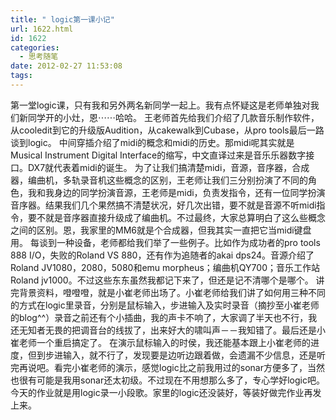 ```yaml
---
title: " logic第一课小记"
url: 1622.html
id: 1622
categories:
  - 思考随笔
date: 2012-02-27 11:53:08
tags:
---
```


第一堂logic课，只有我和另外两名新同学一起上。我有点怀疑这是老师单独对我们新同学开的小灶，恩⋯⋯哈哈。 王老师首先给我们介绍了几款音乐制作软件，从cooledit到它的升级版Audition，从cakewalk到Cubase，从pro tools最后一路谈到logic。 中间穿插介绍了midi的概念和midi的历史。那midi呢其实就是Musical Instrument Digital Interface的缩写，中文直译过来是音乐乐器数字接口。DX7就代表着midi的诞生。 为了让我们搞清楚midi，音源，音序器，合成器，编曲机，多轨录音机这些概念的区别，王老师让我们三分别扮演了不同的角色，我和我身边的同学扮演音源，王老师是midi，负责发指令，还有一位同学扮演音序器。结果我们几个果然搞不清楚状况，好几次出错，要不就是音源不听midi指令，要不就是音序器直接升级成了编曲机。不过最终，大家总算明白了这么些概念之间的区别。恩，我家里的MM6就是个合成器，但我其实一直把它当midi键盘用。 每谈到一种设备，老师都给我们举了一些例子。比如作为成功者的pro tools 888 I/O，失败的Roland VS 880，还有作为追随者的akai dps24。音源介绍了Roland JV1080，2080，5080和emu morpheus；编曲机QY700；音乐工作站Roland jv1000。不过这些东东虽然我都记下来了，但还是记不清哪个是哪个。 讲完背景资料，噔噔噔，就是小崔老师出场了。小崔老师给我们讲了如何用三种不同的方式在logic里录音，分别是鼠标输入，步进输入及实时录音（摘抄至小崔老师的blog^^）录音之前还有个小插曲，我的声卡不响了，大家调了半天也不行，我还无知者无畏的把调音台的线拔了，出来好大的啸叫声－－我知错了。最后还是小崔老师一个重启搞定了。 在演示鼠标输入的时侯，我还能基本跟上小崔老师的进度，但到步进输入，就不行了，发现要是边听边跟着做，会遗漏不少信息，还是听完再说吧。看完小崔老师的演示，感觉logic比之前我用过的sonar方便多了，当然也很有可能是我用sonar还太初级。不过现在不用想那么多了，专心学好logic吧。 今天的作业就是用logic录一小段歌。家里的logic还没装好，等装好做完作业再发上来。